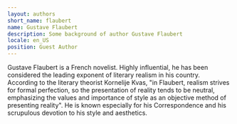 ```yaml
---
layout: authors
short_name: flaubert
name: Gustave Flaubert
description: Some background of author Gustave Flaubert
locale: en_US
position: Guest Author
---
```


Gustave Flaubert is a French novelist. Highly influential, he has been
considered the leading exponent of literary realism in his country<!--more-->. According to
the literary theorist Kornelije Kvas, "in Flaubert, realism strives for formal
perfection, so the presentation of reality tends to be neutral, emphasizing the
values and importance of style as an objective method of presenting reality". He
is known especially for his Correspondence and his scrupulous devotion to his
style and aesthetics.
